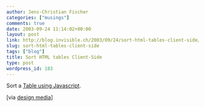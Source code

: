 ```yaml
---
author: Jens-Christian Fischer
categories: ["musings"]
comments: true
date: 2003-09-24 11:14:02+00:00
layout: post
link: http://blog.invisible.ch/2003/09/24/sort-html-tables-client-side/
slug: sort-html-tables-client-side
tags: ["blog"]
title: Sort HTML tables Client-Side
type: post
wordpress_id: 183
---
```


Sort a [Table using Javascript](http://www.brainjar.com/dhtml/tablesort/demo.html).

[via [design media](http://blogs.law.harvard.edu/vgondi/2003/09/21#a484)]
